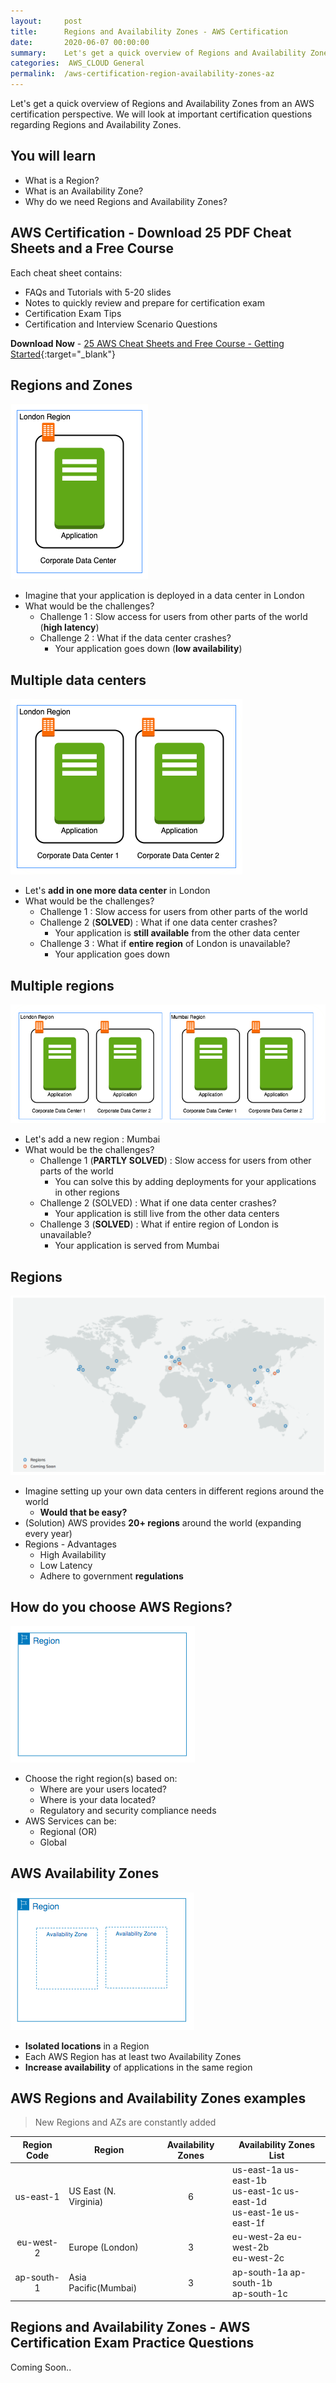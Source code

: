 ```yaml
---
layout:     post
title:      Regions and Availability Zones - AWS Certification
date:       2020-06-07 00:00:00
summary:    Let's get a quick overview of Regions and Availability Zones from an AWS certification perspective. We will look at important certification questions regarding Regions and Availability Zones. 
categories:  AWS_CLOUD General
permalink:  /aws-certification-region-availability-zones-az
---
```


Let's get a quick overview of Regions and Availability Zones from an AWS certification perspective. We will look at important certification questions regarding Regions and Availability Zones.

## You will learn
- What is a Region?
- What is an Availability Zone?
- Why do we need Regions and Availability Zones?

## AWS Certification - Download 25 PDF Cheat Sheets and a Free Course

Each cheat sheet contains:
- FAQs and Tutorials with 5-20 slides
- Notes to quickly review and prepare for certification exam
- Certification Exam Tips
- Certification and Interview Scenario Questions

**Download Now** - [25 AWS Cheat Sheets and Free Course - Getting Started](https://links.in28minutes.com/cloud-in28minutes-teachable-free-link){:target="_blank"}


## Regions and Zones 
![](/images/aws/vpc/1-SingleDataCenter.png)
- Imagine that your application is deployed in a data center in London
- What would be the challenges?
	- Challenge 1 : Slow access for users from other parts of the world (**high latency**)
	- Challenge 2 : What if the data center crashes? 
		- Your application goes down (**low availability**)



## Multiple data centers
![](/images/aws/vpc/2-2-datacenters-london.png)
- Let's **add in one more data center** in London
- What would be the challenges?
	- Challenge 1 : Slow access for users from other parts of the world
	- Challenge 2 (**SOLVED**) : What if one data center crashes?
		- Your application is **still available** from the other data center
	- Challenge 3 : What if **entire region** of London is unavailable?
		- Your application goes down
		

## Multiple regions
![](/images/aws/vpc/3-2-datacenters-london-mumbai.png)
- Let's add a new region : Mumbai
- What would be the challenges?
	- Challenge 1 (**PARTLY SOLVED**) : Slow access for users from other parts of the world
		- You can solve this by adding deployments for your applications in other regions
	- Challenge 2 (SOLVED) : What if one data center crashes?
		- Your application is still live from the other data centers
	- Challenge 3 (**SOLVED**) : What if entire region of London is unavailable?
		- Your application is served from Mumbai


## Regions
![](/images/aws/aws-regions-and-az.png)
- Imagine setting up your own data centers in different regions around the world 
	- **Would that be easy?**
- (Solution) AWS provides **20+ regions** around the world (expanding every year)
- Regions - Advantages
	- High Availability
	- Low Latency
	- Adhere to government **regulations**

## How do you choose AWS Regions?
![](/images/aws/region.png)
- Choose the right region(s) based on:
	- Where are your users located?
	- Where is your data located?
	- Regulatory and security compliance needs
- AWS Services can be:
	- Regional (OR)
	- Global



## AWS Availability Zones
![](/images/aws/region-az.png) 
- **Isolated locations** in a Region
- Each AWS Region has at least two Availability Zones
- **Increase availability** of applications in the same region


## AWS Regions and Availability Zones examples

 
> New Regions and AZs are constantly added
 
| Region Code | Region  | Availability Zones | Availability Zones List |
|:--:|--|:--:|--|
| us-east-1   |  US East (N. Virginia)   | 6        | us-east-1a us-east-1b <BR/>us-east-1c  us-east-1d<BR/> us-east-1e us-east-1f      |
|  eu-west-2   |   Europe (London)     |   3     |  eu-west-2a eu-west-2b <BR/>eu-west-2c   |
|ap-south-1|Asia Pacific(Mumbai)|3|ap-south-1a ap-south-1b <BR/>ap-south-1c|

## Regions and Availability Zones - AWS Certification Exam Practice Questions

Coming Soon..